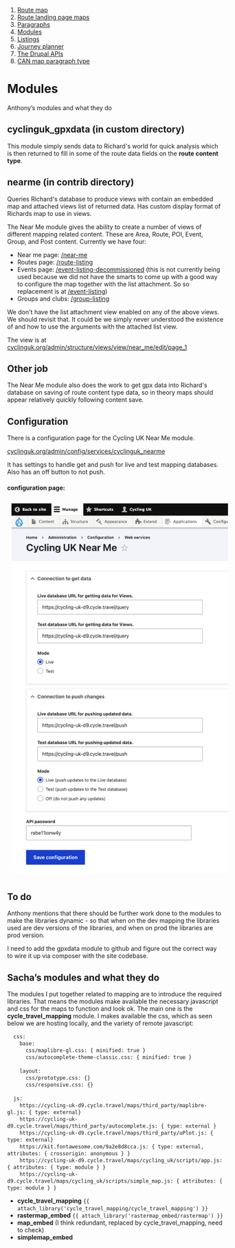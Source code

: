 1. [Route map](route-content-type.md)
2. [Route landing page maps](route-landing-page-content-type.md)
3. [Paragraphs](paragraph-embeds.md)
4. [Modules](relevant-modules.md)
5. [Listings](listing-pages.md)
6. [Journey planner](journey-planner.md)
7. [The Drupal APIs](api.md)
8. [CAN map paragraph type](can.md)

# Modules
Anthony’s modules and what they do

## cyclinguk_gpxdata (in custom directory)
This module simply sends data to Richard's world for quick analysis which is then returned to fill in some of the route data fields on the **route content type**.

## nearme (in contrib directory)
Queries Richard's database to produce views with contain an embedded map and attached views list of returned data.  Has custom display format of Richards map to use in views.

The Near Me module gives the ability to create a number of views of different mapping related content. These are Area, Route, POI, Event, Group, and Post content. Currently we have four:

* Near me page: [/near-me](https://www.cyclinguk.org/near-me)
* Routes page: [/route-listing](https://www.cyclinguk.org/route-listing)
* Events page: [/event-listing-decommissioned](https://www.cyclinguk.org/event-listing-decommissioned) (this is not currently being used because we did not have the smarts to come up with a good way to configure the map together with the list attachment. So so replacement is at [/event-listing](https://www.cyclinguk.org/event-listing))
* Groups and clubs: [/group-listing](https://www.cyclinguk.org/group-listing)

We don't have the list attachment view enabled on any of the above views. We should revisit that. It could be we simply never understood the existence of and how to use the arguments with the attached list view.

The view is at [cyclinguk.org/admin/structure/views/view/near_me/edit/page_1](https://www.cyclinguk.org/admin/structure/views/view/near_me/edit/page_1)

## Other job
The Near Me module also does the work to get gpx data into Richard's database on saving of route content type data, so in theory maps should appear relatively quickly following content save.

## Configuration
There is a configuration page for the Cycling UK Near Me module.

[cyclinguk.org/admin/config/services/cyclinguk_nearme](https://www.cyclinguk.org/admin/config/services/cyclinguk_nearme)

It has settings to handle get and push for live and test mapping databases. Also has an off button to not push.

#### configuration page:
<img src="./assets/map-doc-near-me-config.png" alt="configuration page" style="padding: 10px;"/>

## To do

Anthony mentions that there should be further work done to the modules to make the libraries dynamic - so that when on the dev mapping the libraries used are dev versions of the libraries, and when on prod the libraries are prod version.

I need to add the gpxdata module to github and figure out the correct way to wire it up via composer with the site codebase.


## Sacha’s modules and what they do
The modules I put together related to mapping are to introduce the required libraries. That means the modules make available the necessary javascript and css for the maps to function and look ok. The main one is the **cycle_travel_mapping** module. I makes available the css, which as seen below we are hosting locally, and the variety of remote javascript:

```cycle_travel_mapping:
  css:
    base:
      css/maplibre-gl.css: { minified: true }
      css/autocomplete-theme-classic.css: { minified: true }

    layout:
      css/prototype.css: {}
      css/responsive.css: {}

  js:
    https://cycling-uk-d9.cycle.travel/maps/third_party/maplibre-gl.js: { type: external}
    https://cycling-uk-d9.cycle.travel/maps/third_party/autocomplete.js: { type: external }
    https://cycling-uk-d9.cycle.travel/maps/third_party/uPlot.js: { type: external}
    https://kit.fontawesome.com/9a2e8d8cca.js: { type: external, attributes: { crossorigin: anonymous } }
    https://cycling-uk-d9.cycle.travel/maps/cycling_uk/scripts/app.js: { attributes: { type: module } }
    https://cycling-uk-d9.cycle.travel/maps/cycling_uk/scripts/simple_map.js: { attributes: { type: module } }
```



  - **cycle_travel_mapping** ```{{ attach_library('cycle_travel_mapping/cycle_travel_mapping') }}```
  - **rastermap_embed** ```{{ attach_library('rastermap_embed/rastermap') }}```
  - **map_embed** (I think redundant, replaced by cycle_travel_mapping, need to check)
  - **simplemap_embed**

